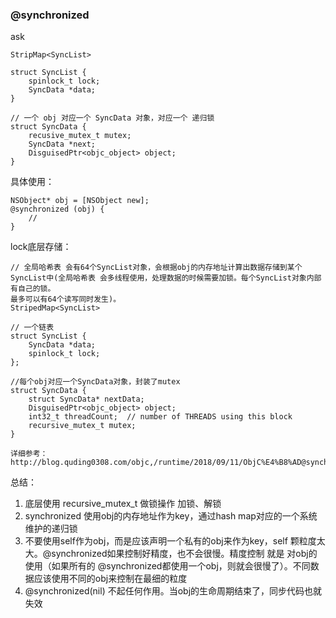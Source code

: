 
### @synchronized

ask
```
StripMap<SyncList>

struct SyncList {
    spinlock_t lock;
    SyncData *data;
}

// 一个 obj 对应一个 SyncData 对象，对应一个 递归锁
struct SyncData {
    recusive_mutex_t mutex;
    SyncData *next;
    DisguisedPtr<objc_object> object;
}

```

具体使用：
```
NSObject* obj = [NSObject new];
@synchronized (obj) {
    //
}
```

lock底层存储：
```
// 全局哈希表 会有64个SyncList对象，会根据obj的内存地址计算出数据存储到某个SyncList中(全局哈希表 会多线程使用，处理数据的时候需要加锁。每个SyncList对象内部有自己的锁。
最多可以有64个读写同时发生)。
StripedMap<SyncList> 

// 一个链表 
struct SyncList {
    SyncData *data;
    spinlock_t lock;
};

//每个obj对应一个SyncData对象，封装了mutex
struct SyncData {
    struct SyncData* nextData;
    DisguisedPtr<objc_object> object;
    int32_t threadCount;  // number of THREADS using this block
    recursive_mutex_t mutex;    
} 

详细参考：
http://blog.quding0308.com/objc,/runtime/2018/09/11/ObjC%E4%B8%AD@synchronized%E7%9A%84%E5%AE%9E%E7%8E%B0.html
```

总结：
1. 底层使用 recursive_mutex_t 做锁操作  加锁、解锁   
2. synchronized 使用obj的内存地址作为key，通过hash map对应的一个系统维护的递归锁
3. 不要使用self作为obj，而是应该声明一个私有的obj来作为key，self 颗粒度太大。@synchronized如果控制好精度，也不会很慢。精度控制 就是 对obj的使用（如果所有的 @synchronized都使用一个obj，则就会很慢了）。不同数据应该使用不同的obj来控制在最细的粒度
4. @synchronized(nil) 不起任何作用。当obj的生命周期结束了，同步代码也就失效



